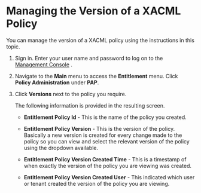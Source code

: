 # Managing the Version of a XACML Policy

You can manage the version of a XACML policy using the instructions in
this topic.

1.  Sign in. Enter your user name and password to log on to the
    [Management Console]({{base_path}}/deploy/get-started/get-started-with-the-management-console/)
    .
2.  Navigate to the **Main** menu to access the **Entitlement** menu.
    Click **Policy Administration** under **PAP**.
3.  Click **Versions** next to the policy you require.  

    The following information is provided in the resulting screen.
    -   **Entitlement Policy Id** - This is the name of the policy you
        created.

    -   **Entitlement Policy Version** - This is the version of the
        policy. Basically a new version is created for every change made
        to the policy so you can view and select the relevant version of
        the policy using the dropdown available.

    -   **Entitlement Policy Version Created Time** - This is a
        timestamp of when exactly the version of the policy you are
        viewing was created.

    -   **Entitlement Policy Version Created User** - This indicated
        which user or tenant created the version of the policy you are
        viewing.
